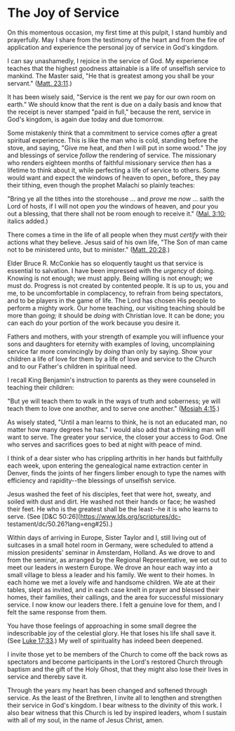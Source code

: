 # The Joy of Service

On this momentous occasion, my first time at this pulpit, I stand humbly and
prayerfully. May I share from the testimony of the heart and from the fire of
application and experience the personal joy of service in God's kingdom.

I can say unashamedly, I rejoice in the service of God. My experience teaches
that the highest goodness attainable is a life of unselfish service to
mankind. The Master said, "He that is greatest among you shall be your
servant." ([Matt.
23:11](https://www.lds.org/scriptures/nt/matt/23.11?lang=eng#10).)

It has been wisely said, "Service is the rent we pay for our own room on
earth." We should know that the rent is due on a daily basis and know that the
receipt is never stamped "paid in full," because the rent, service in God's
kingdom, is again due today and due tomorrow.

Some mistakenly think that a commitment to service comes _after_ a great
spiritual experience. This is like the man who is cold, standing before the
stove, and saying, "Give me heat, and _then_ I will put in some wood." The joy
and blessings of service _follow_ the rendering of service. The missionary who
renders eighteen months of faithful missionary service _then_ has a lifetime
to think about it, while perfecting a life of service to others. Some would
want and expect the windows of heaven to open_ before_ they pay their tithing,
even though the prophet Malachi so plainly teaches:

"Bring ye all the tithes into the storehouse ... and _prove_ me _now_ ... saith
the Lord of hosts, if I will not open _you_ the windows of heaven, and pour
you out a blessing, that there shall not be room enough to receive it." ([Mal.
3:10](https://www.lds.org/scriptures/ot/mal/3.10?lang=eng#9); italics added.)

There comes a time in the life of all people when they must _certify_ with
their actions what they believe. Jesus said of his own life, "The Son of man
came not to be ministered unto, but to minister." ([Matt.
20:28](https://www.lds.org/scriptures/nt/matt/20.28?lang=eng#27).)

Elder Bruce R. McConkie has so eloquently taught us that service is essential
to salvation. I have been impressed with the _urgency_ of doing. Knowing is
not enough; we must apply. Being willing is not enough; we must do. Progress
is not created by contented people. It is up to us, you and me, to be
uncomfortable in complacency, to refrain from being spectators, and to be
players in the game of life. The Lord has chosen His people to perform a
mighty work. Our home teaching, our visiting teaching should be more than
_going;_ it should be _doing_ with Christian love. It can be done; you can
each do your portion of the work because you desire it.

Fathers and mothers, with your strength of example you will influence your
sons and daughters for eternity with examples of loving, uncomplaining service
far more convincingly by _doing_ than only by saying. Show your children a
life of love for them by a life of love and service to the Church and to our
Father's children in spiritual need.

I recall King Benjamin's instruction to parents as they were counseled in
teaching their children:

"But ye will teach them to walk in the ways of truth and soberness; ye will
teach them to love one another, and to serve one another." ([Mosiah
4:15](https://www.lds.org/scriptures/bofm/mosiah/4.15?lang=eng#14).)

As wisely stated, "Until a man learns to think, he is not an educated man, no
matter how many degrees he has." I would also add that a thinking man will
want to serve. The greater your service, the closer your access to God. One
who serves and sacrifices goes to bed at night with peace of mind.

I think of a dear sister who has crippling arthritis in her hands but
faithfully each week, upon entering the genealogical name extraction center in
Denver, finds the joints of her fingers limber enough to type the names with
efficiency and rapidity--the blessings of unselfish service.

Jesus washed the feet of his disciples, feet that were hot, sweaty, and soiled
with dust and dirt. He washed not their hands or face; he washed their feet.
He who is the greatest shall be the least--he it is who learns to serve. (See
[D&amp;C 50:26](https://www.lds.org/scriptures/dc-
testament/dc/50.26?lang=eng#25).)

Within days of arriving in Europe, Sister Taylor and I, still living out of
suitcases in a small hotel room in Germany, were scheduled to attend a mission
presidents' seminar in Amsterdam, Holland. As we drove to and from the
seminar, as arranged by the Regional Representative, we set out to meet our
leaders in western Europe. We drove an hour each way into a small village to
bless a leader and his family. We went to their homes. In each home we met a
lovely wife and handsome children. We ate at their tables, slept as invited,
and in each case knelt in prayer and blessed their homes, their families,
their callings, and the area for successful missionary service. I now know our
leaders there. I felt a genuine love for them, and I felt the same response
from them.

You have those feelings of approaching in some small degree the indescribable
joy of the celestial glory. He that loses his life shall save it. (See [Luke
17:33](https://www.lds.org/scriptures/nt/luke/17.33?lang=eng#32).) My well of
spirituality has indeed been deepened.

I invite those yet to be members of the Church to come off the back rows as
spectators and become participants in the Lord's restored Church through
baptism and the gift of the Holy Ghost, that they might also lose their lives
in service and thereby save it.

Through the years my heart has been changed and softened through service. As
the least of the Brethren, I invite all to lengthen and strengthen their
service in God's kingdom. I bear witness to the divinity of this work. I also
bear witness that this Church is led by inspired leaders, whom I sustain with
all of my soul, in the name of Jesus Christ, amen.

